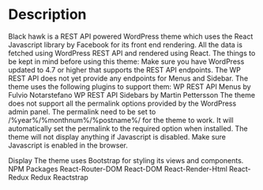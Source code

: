 # Description
Black hawk is a REST API powered WordPress theme which uses the React Javascript library by Facebook for its front end rendering. All the data is fetched using WordPress REST API and rendered using React.
The things to be kept in mind before using this theme:
Make sure you have WordPress updated to 4.7 or higher that supports the REST API endpoints.
The WP REST API does not yet provide any endpoints for Menus and Sidebar. The theme uses the following plugins to support them:
WP REST API Menus by Fulvio Notarstefano
WP REST API Sidebars by Martin Pettersson
The theme does not support all the permalink options provided by the WordPress admin panel. The permalink need to be set to /%year%/%monthnum%/%postname%/ for the theme to work. It will automatically set the permalink to the required option when installed.
The theme will not display anything if Javascript is disabled. Make sure Javascript is enabled in the browser.

Display
The theme uses Bootstrap for styling its views and components.
NPM Packages
React-Router-DOM
React-DOM
React-Render-Html
React-Redux
Redux
Reactstrap
